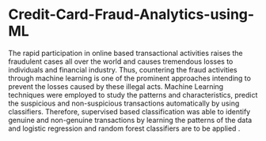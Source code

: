 # Credit-Card-Fraud-Analytics-using-ML
The rapid participation in online based transactional activities raises the fraudulent cases all over the world and causes tremendous losses to individuals and financial industry.  Thus, countering the fraud activities through machine learning is one of the prominent approaches intending to prevent the losses caused by these illegal acts. Machine Learning techniques were employed to study the patterns and characteristics, predict the suspicious and non-suspicious transactions automatically by using classifiers. Therefore, supervised based classification was able to identify genuine and non-genuine transactions by learning the patterns of the data and logistic regression and random forest classifiers are to be applied .  
